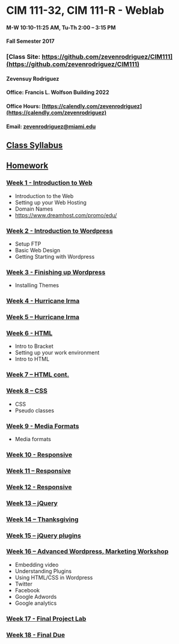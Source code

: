 # CIM 111-32, CIM 111-R - Weblab

#### M-W 10:10-11:25 AM, Tu-Th 2:00 – 3:15 PM

#### Fall Semester 2017

### [Class Site: https://github.com/zevenrodriguez/CIM111](https://github.com/zevenrodriguez/CIM111)


#### Zevensuy Rodriguez

#### Office: Francis L. Wolfson Building 2022

#### Office Hours: [https://calendly.com/zevenrodriguez](https://calendly.com/zevenrodriguez)

#### Email: zevenrodriguez@miami.edu


## [Class Syllabus](https://github.com/zevenrodriguez/CIM111/blob/master/CIM111-General-Weblab-PS.pdf)

## [Homework](https://github.com/zevenrodriguez/CIM111/blob/master/hw.md)


### [Week 1 - Introduction to Web](https://github.com/zevenrodriguez/CIM111/tree/master/week1)
* Introduction to the Web
* Setting up your Web Hosting
* Domain Names
 * https://www.dreamhost.com/promo/edu/

### [Week 2 - Introduction to Wordpress](https://github.com/zevenrodriguez/CIM111/tree/master/week2)
* Setup FTP
* Basic Web Design
* Getting Starting with Wordpress

### [Week 3 - Finishing up Wordpress](https://github.com/zevenrodriguez/CIM111/tree/master/week3)
* Installing Themes

### [Week 4 - Hurricane Irma]()


### [Week 5 – Hurricane Irma]()

### [Week 6 - HTML](https://github.com/zevenrodriguez/CIM111/tree/master/week6)
* Intro to Bracket
* Setting up your work environment
* Intro to HTML

### [Week 7 – HTML cont.](https://github.com/zevenrodriguez/CIM111/tree/master/week7)

### [Week 8 – CSS](https://github.com/zevenrodriguez/CIM111/tree/master/week8)
* CSS
* Pseudo classes

### [Week 9 - Media Formats]()
* Media formats

### [Week 10 - Responsive]()

### [Week 11 – Responsive]()

### [Week 12 - Responsive]()

### [Week 13 – jQuery]()

### [Week 14 – Thanksgiving]()

### [Week 15 – jQuery plugins]()


### [Week 16 – Advanced Wordpress, Marketing Workshop]()

* Embedding video
* Understanding Plugins
* Using HTML/CSS in Wordpress
* Twitter
* Facebook
* Google Adwords
* Google analytics

### [Week 17 - Final Project Lab]()

### [Week 18 - Final Due]()
